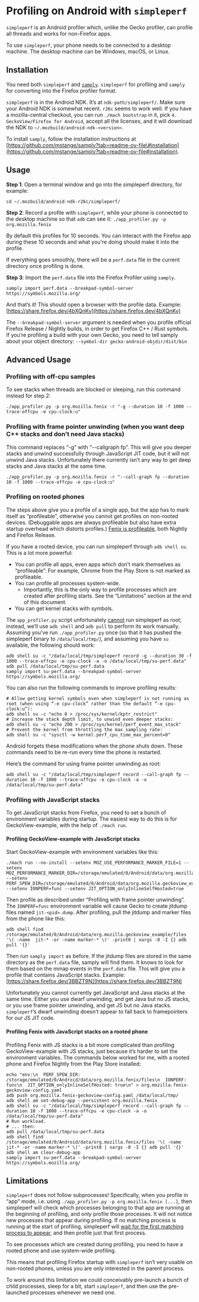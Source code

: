 # Profiling on Android with `simpleperf`

`simpleperf` is an Android profiler which, unlike the Gecko profiler, can
profile all threads and works for non-Firefox apps.

To use `simpleperf`, your phone needs to be connected to a desktop machine. The
desktop machine can be Windows, macOS, or Linux.

## Installation

You need both `simpleperf` and [`samply`](https://github.com/mstange/samply).
`simpleperf` for profiling and `samply` for converting into the Firefox profiler
format.

`simpleperf` is in the Android NDK. It’s at `ndk-path/simpleperf/`.
Make sure your Android NDK is somewhat recent. `r26c` seems to work well.
If you have a mozilla-central checkout, you can run `./mach bootstrap` in it,
pick `4. GeckoView/Firefox for Android`, accept all the licenses, and it
will download the NDK to `~/.mozbuild/android-ndk-<version>`.

To install `samply`, follow the installation instructions at
[https://github.com/mstange/samply?tab=readme-ov-file\#installation](https://github.com/mstange/samply?tab=readme-ov-file#installation).

## Usage

**Step 1**: Open a terminal window and go into the simpleperf directory, for example:

```
cd ~/.mozbuild/android-ndk-r26c/simpleperf/
```

**Step 2**: Record a profile with `simpleperf`, while your phone is connected to the
desktop machine so that `adb` can see it: `./app_profiler.py -p org.mozilla.fenix`

By default this profiles for 10 seconds. You can interact with the Firefox app
during these 10 seconds and what you're doing should make it into the profile.

If everything goes smoothly, there will be a `perf.data` file in the current
directory once profiling is done.

**Step 3**: Import the `perf.data` file into the Firefox Profiler using
`samply`.

```
samply import perf.data --breakpad-symbol-server https://symbols.mozilla.org/
```

And that’s it! This should open a browser with the profile data. Example:
[https://share.firefox.dev/4bXQnKv](https://share.firefox.dev/4bXQnKv)

The `--breakpad-symbol-server` argument is needed when you profile official
Firefox Release / Nightly builds, in order to get Firefox C++ / Rust symbols. If
you’re profiling a build with your own Gecko, you need to tell samply about your
object directory: `--symbol-dir gecko-android-objdir/dist/bin`

## Advanced Usage

### Profiling with off-cpu samples

To see stacks when threads are blocked or sleeping, run this command instead for step 2:

```
./app_profiler.py -p org.mozilla.fenix -r "-g --duration 10 -f 1000 --trace-offcpu -e cpu-clock:u"
```

### Profiling with frame pointer unwinding (when you want deep C++ stacks and don’t need Java stacks)

This command replaces “-g” with “--callgraph fp”. This will give you deeper
stacks and unwind successfully through JavaScript JIT code, but it will not
unwind Java stacks. Unfortunately there currently isn’t any way to get deep
stacks and Java stacks at the same time.

```
./app_profiler.py -p org.mozilla.fenix -r "--call-graph fp --duration 10 -f 1000 --trace-offcpu -e cpu-clock:u"
```

### Profiling on rooted phones

The steps above give you a profile of a single app, but the app has to mark
itself as “profileable”, otherwise you cannot get profiles on non-rooted
devices. (Debuggable apps are always profileable but also have extra startup
overhead which distorts profiles.) [Fenix is
profileable](https://searchfox.org/mozilla-central/rev/51f395e7d26987bb2bf5201a96f53a3559c43943/mobile/android/fenix/app/src/main/AndroidManifest.xml#68-70),
both Nightly and Firefox Release.

If you have a rooted device, you can run simpleperf through `adb shell su`.
This is a lot more powerful:

- You can profile all apps, even apps which don’t mark themselves as
“profileable”. For example, Chrome from the Play Store is not marked as
profileable.
- You can profile all processes system-wide.
  - Importantly, this is the only way to profile processes which are created
    after profiling starts. See the “Limitations” section at the end of this
    document.
- You can get kernel stacks with symbols.

The `app_profiler.py` script unfortunately
[cannot](https://github.com/android/ndk/issues/2027) run simpleperf as root;
instead, we’ll use `adb shell` and `adb pull` to perform its work manually.
Assuming you’ve run `./app_profiler.py` once (so that it has pushed the
simpleperf binary to `/data/local/tmp/`), and assuming you have `su` available,
the following should work:

```
adb shell su -c "/data/local/tmp/simpleperf record -g --duration 30 -f 1000 --trace-offcpu -e cpu-clock -a -o /data/local/tmp/su-perf.data"
adb pull /data/local/tmp/su-perf.data
samply import su-perf.data --breakpad-symbol-server https://symbols.mozilla.org/
```

You can also run the following commands to improve profiling results:

```
# Allow getting kernel symbols even when simpleperf is not running as root (when using “-e cpu-clock” rather than the default “-e cpu-clock:u”):
adb shell su -c "echo 0 > /proc/sys/kernel/kptr_restrict"
# Increase the stack depth limit, to unwind even deeper stacks:
adb shell su -c "echo 200 > /proc/sys/kernel/perf_event_max_stack"
# Prevent the kernel from throttling the max sampling rate:
adb shell su -c "sysctl -w kernel.perf_cpu_time_max_percent=0"
```

Android forgets these modifications when the phone shuts down. These commands
need to be re-run every time the phone is restarted.

Here’s the command for using frame pointer unwinding as root:

```
adb shell su -c "/data/local/tmp/simpleperf record --call-graph fp --duration 10 -f 1000 --trace-offcpu -e cpu-clock -a -o /data/local/tmp/su-perf.data"
```

### Profiling with JavaScript stacks

To get JavaScript stacks from Firefox, you need to set a bunch of environment
variables during startup. The easiest way to do this is for GeckoView-example,
with the help of `./mach run`.

#### Profiling GeckoView-example with JavaScript stacks

Start GeckoView-example with environment variables like this:

```
./mach run --no-install --setenv MOZ_USE_PERFORMANCE_MARKER_FILE=1 --setenv MOZ_PERFORMANCE_MARKER_DIR=/storage/emulated/0/Android/data/org.mozilla.geckoview_example/files --setenv PERF_SPEW_DIR=/storage/emulated/0/Android/data/org.mozilla.geckoview_example/files --setenv IONPERF=func --setenv JIT_OPTION_onlyInlineSelfHosted=true
```

Then profile as described under “Profiling with frame pointer unwinding”. The
`IONPERF=func` environment variable will cause Gecko to create jitdump files
named `jit-<pid>.dump`. After profiling, pull the jitdump and marker files from
the phone like this:

```
adb shell find /storage/emulated/0/Android/data/org.mozilla.geckoview_example/files '\( -name  jit-* -or -name marker-* \)' -print0 | xargs -0 -I {} adb pull '{}'
```

Then run `samply import` as before. If the jitdump files are stored in the same
directory as the `perf.data` file, samply will find them. It knows to look for
them based on the mmap events in the `perf.data` file. This will give you a
profile that contains JavaScript stacks. Example:
[https://share.firefox.dev/3BBZT9N](https://share.firefox.dev/3BBZT9N)

Unfortunately you cannot currently get JavaScript and Java stacks at the same
time. Either you use dwarf unwinding, and get Java but no JS stacks, or you use
frame pointer unwinding, and get JS but no Java stacks. `simpleperf`’s dwarf
unwinding doesn’t appear to fall back to framepointers for our JS JIT code.

#### Profiling Fenix with JavaScript stacks on a rooted phone

Profiling Fenix with JS stacks is a bit more complicated than profiling
GeckoView-example with JS stacks, just because it’s harder to set the
environment variables. The commands below worked for me, with a rooted phone and
Firefox Nightly from the Play Store installed:

```
echo "env:\n  PERF_SPEW_DIR: /storage/emulated/0/Android/data/org.mozilla.fenix/files\n  IONPERF: func\n  JIT_OPTION_onlyInlineSelfHosted: true\n" > org.mozilla.fenix-geckoview-config.yaml
adb push org.mozilla.fenix-geckoview-config.yaml /data/local/tmp/
adb shell am set-debug-app --persistent org.mozilla.fenix
adb shell su -c "/data/local/tmp/simpleperf record --call-graph fp --duration 10 -f 1000 --trace-offcpu -e cpu-clock -a -o /data/local/tmp/su-perf.data"
# Run workload.
# ... then:
adb pull /data/local/tmp/su-perf.data
adb shell find /storage/emulated/0/Android/data/org.mozilla.fenix/files '\( -name  jit-* -or -name marker-* \)' -print0 | xargs -0 -I {} adb pull '{}'
adb shell am clear-debug-app
samply import su-perf.data --breakpad-symbol-server https://symbols.mozilla.org/
```

## Limitations

`simpleperf` does not follow subprocesses! Specifically, when you profile in
“app” mode, i.e. using `./app_profiler.py -p org.mozilla.fenix [...]`, then
simpleperf will check which processes belonging to that app are running at the
beginning of profiling, and only profile those processes. It will not notice new
processes that appear during profiling. If no matching process is running at the
start of profiling, simpleperf will [wait for the first matching process to
appear](https://cs.android.com/android/platform/superproject/main/+/main:system/extras/simpleperf/environment.cpp;l=504-549;drc=2bd1c1b20871bcf4ef4660beaa218f2c2bce4630),
and then profile just that first process.

To see processes which are created during profiling, you need to have a rooted
phone and use system-wide profiling.

This means that profiling Firefox startup with `simpleperf` isn’t very usable on
non-rooted phones, unless you are only interested in the parent process.

To work around this limitation we could conceivably pre-launch a bunch of child
processes, sleep for a bit, start `simpleperf`, and then use the pre-launched
processes whenever we need one.

